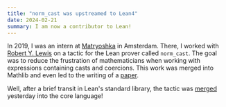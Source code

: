 ```yaml
---
title: "norm_cast was upstreamed to Lean4"
date: 2024-02-21
summary: I am now a contributor to Lean!
---
```


In 2019, I was an intern at [Matryoshka](https://matryoshka-project.github.io/)
in Amsterdam. There, I worked with [Robert Y. Lewis](https://robertylewis.com/)
on a tactic for the Lean prover called `norm_cast`. The goal was to reduce the
frustration of mathematicians when working with expressions containing casts and
coercions. This work was merged into Mathlib and even led to the writing of a
[paper](https://arxiv.org/abs/2001.10594).

Well, after a brief transit in Lean's standard library, the tactic was
[merged](https://github.com/leanprover/lean4/pull/3322) yesterday into the core
language!
